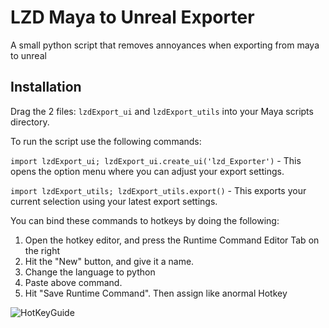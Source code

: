 # LZD Maya to Unreal Exporter
A small python script that removes annoyances when exporting from maya to unreal
## Installation
Drag the 2 files: `lzdExport_ui` and `lzdExport_utils` into your Maya scripts directory. 

To run the script use the following commands:

`import lzdExport_ui; lzdExport_ui.create_ui('lzd_Exporter')` - This opens the option menu where you can adjust your export settings.

`import lzdExport_utils; lzdExport_utils.export()` - This exports your current selection using your latest export settings. 

You can bind these commands to hotkeys by doing the following:


1. Open the hotkey editor, and press the Runtime Command Editor Tab on the right
2. Hit the "New" button, and give it a name.
3. Change the language to python
4. Paste above command.
5. Hit "Save Runtime Command". Then assign like anormal Hotkey

![HotKeyGuide](hotkey_guide.png)

